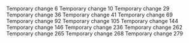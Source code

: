 Temporary change 6
Temporary change 10
Temporary change 29
Temporary change 36
Temporary change 41
Temporary change 69
Temporary change 92
Temporary change 105
Temporary change 144
Temporary change 146
Temporary change 236
Temporary change 262
Temporary change 265
Temporary change 268
Temporary change 279
